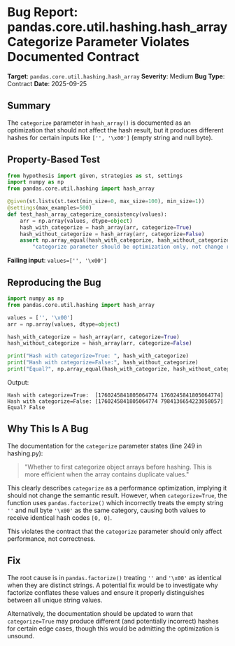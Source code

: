 # Bug Report: pandas.core.util.hashing.hash_array Categorize Parameter Violates Documented Contract

**Target**: `pandas.core.util.hashing.hash_array`
**Severity**: Medium
**Bug Type**: Contract
**Date**: 2025-09-25

## Summary

The `categorize` parameter in `hash_array()` is documented as an optimization that should not affect the hash result, but it produces different hashes for certain inputs like `['', '\x00']` (empty string and null byte).

## Property-Based Test

```python
from hypothesis import given, strategies as st, settings
import numpy as np
from pandas.core.util.hashing import hash_array

@given(st.lists(st.text(min_size=0, max_size=100), min_size=1))
@settings(max_examples=500)
def test_hash_array_categorize_consistency(values):
    arr = np.array(values, dtype=object)
    hash_with_categorize = hash_array(arr, categorize=True)
    hash_without_categorize = hash_array(arr, categorize=False)
    assert np.array_equal(hash_with_categorize, hash_without_categorize), \
        "categorize parameter should be optimization only, not change result"
```

**Failing input**: `values=['', '\x00']`

## Reproducing the Bug

```python
import numpy as np
from pandas.core.util.hashing import hash_array

values = ['', '\x00']
arr = np.array(values, dtype=object)

hash_with_categorize = hash_array(arr, categorize=True)
hash_without_categorize = hash_array(arr, categorize=False)

print("Hash with categorize=True: ", hash_with_categorize)
print("Hash with categorize=False:", hash_without_categorize)
print("Equal?", np.array_equal(hash_with_categorize, hash_without_categorize))
```

Output:
```
Hash with categorize=True:  [1760245841805064774 1760245841805064774]
Hash with categorize=False: [1760245841805064774 7984136654223058057]
Equal? False
```

## Why This Is A Bug

The documentation for the `categorize` parameter states (line 249 in hashing.py):

> "Whether to first categorize object arrays before hashing. This is more efficient when the array contains duplicate values."

This clearly describes `categorize` as a performance optimization, implying it should not change the semantic result. However, when `categorize=True`, the function uses `pandas.factorize()` which incorrectly treats the empty string `''` and null byte `'\x00'` as the same category, causing both values to receive identical hash codes `[0, 0]`.

This violates the contract that the `categorize` parameter should only affect performance, not correctness.

## Fix

The root cause is in `pandas.factorize()` treating `''` and `'\x00'` as identical when they are distinct strings. A potential fix would be to investigate why factorize conflates these values and ensure it properly distinguishes between all unique string values.

Alternatively, the documentation should be updated to warn that `categorize=True` may produce different (and potentially incorrect) hashes for certain edge cases, though this would be admitting the optimization is unsound.